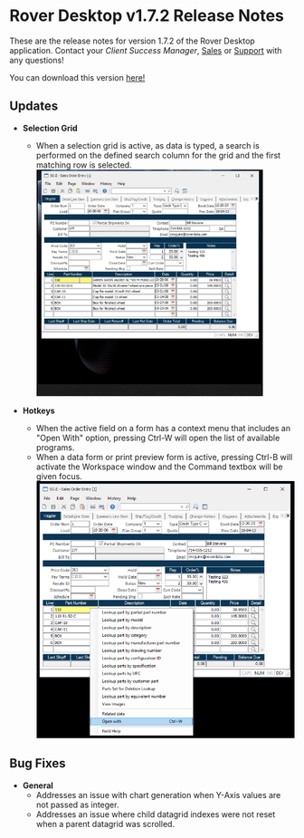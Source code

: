 # Rover Desktop v1.7.2 Release Notes

<badge text= "Version 1.7.2" vertical="middle" />

<PageHeader />

These are the release notes for version 1.7.2 of the Rover Desktop application.  Contact your _Client Success Manager_, [Sales](mailto:sales@zumasys.com?subject=Rover%20Desktp%20v1.7.2) or [Support](mailto:help@zumasys.com?subjectRover%20Desktp%20v1.7.2) with any questions!

You can download this version [here!](https://roverdesktop.blob.core.windows.net/apps/rover-installer-1.7.2.zip)

## Updates

- **Selection Grid**
  - When a selection grid is active, as data is typed, a search is performed on the defined search column for the grid and the first matching row is selected.
  ![Selection Grid Search](./Context_square.gif)

- **Hotkeys**
  - When the active field on a form has a context menu that includes an "Open With" option, pressing Ctrl-W will open the list of available programs.
  - When a data form or print preview form is active, pressing Ctrl-B will activate the Workspace window and the Command textbox will be given focus.
  ![Selection Grid Search](./ContextMenu_OpenWith.png)

## Bug Fixes

- **General**
  - Addresses an issue with chart generation when Y-Axis values are not passed as integer.
  - Addresses an issue where child datagrid indexes were not reset when a parent datagrid was scrolled.

<PageFooter />
